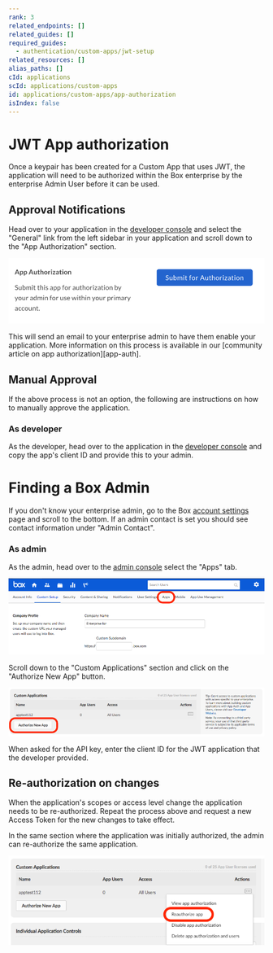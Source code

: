 ```yaml
---
rank: 3
related_endpoints: []
related_guides: []
required_guides:
  - authentication/custom-apps/jwt-setup
related_resources: []
alias_paths: []
cId: applications
scId: applications/custom-apps
id: applications/custom-apps/app-authorization
isIndex: false
---
```


# JWT App authorization

Once a keypair has been created for a Custom App that uses JWT, the application
will need to be authorized within the Box enterprise by the enterprise Admin
User before it can be used.

## Approval Notifications

Head over to your application in the [developer console][devconsole] and
select the "General" link from the left sidebar in your application
and scroll down to the "App Authorization" section.

<ImageFrame border width="400" center>

![Add and Manage keys](./app-authorization.png)

</ImageFrame>

This will send an email to your enterprise admin to have them enable your
application. More information on this process is available in our [community
article on app authorization][app-auth].

## Manual Approval

If the above process is not an option, the following are instructions on how to
manually approve the application.

### As developer

As the developer, head over to the application in the [developer
console][devconsole] and copy the app's client ID and provide this to your admin.

<Message>

  # Finding a Box Admin

  If you don't know your enterprise admin, go to the Box [account
  settings][settings] page  and scroll to the bottom. If an admin contact is set
  you should see contact  information under "Admin Contact".

</Message>

### As admin

As the admin, head over to the [admin console][adminconsole] select the "Apps"
tab.

<ImageFrame border center>

  ![Apps tab](./apps.png)

</ImageFrame>

Scroll down to the "Custom Applications" section and click on the "Authorize New
App" button.

<ImageFrame border center>

  ![Custom Apps section](./custom-apps.png)

</ImageFrame>

When asked for the API key, enter the client ID for the JWT application that the
developer provided.

## Re-authorization on changes

When the application's scopes or access level change the application needs to be
re-authorized. Repeat the process above and request a new Access Token for the
new changes to take effect.

In the same section where the application was initially authorized, the admin can
re-authorize the same application.

<ImageFrame border center>

  ![Re-authorize app](./app-reauthorize.png)

</ImageFrame>

[devconsole]: https://app.box.com/developers/console
[settings]: https://app.box.com/account
[adminconsole]: https://app.box.com/master/settings/custom
